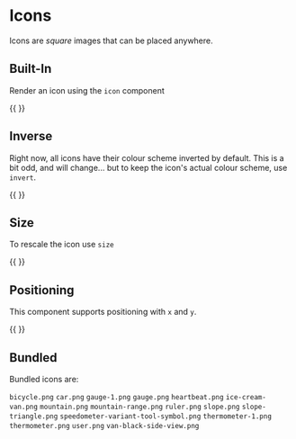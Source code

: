 
# Icons

Icons are *square* images that can be placed anywhere.

## Built-In

Render an icon using the `icon` component

{{ <component type="icon" file="bicycle.png" /> }}

## Inverse

Right now, all icons have their colour scheme inverted by default. This is a bit odd, and will change... but to keep 
the icon's actual colour scheme, use `invert`.

{{ <component type="icon" file="bicycle.png" invert="false" /> }}


## Size

To rescale the icon use `size`

{{ <component type="icon" file="bicycle.png" invert="false" size="128"/> }}

## Positioning

This component supports positioning with `x` and `y`.

{{ 
<component type="icon" x="0" y="0" file="bicycle.png"/> 
<component type="icon" x="30" y="30" file="mountain.png" invert="false"/> 
}}

## Bundled

Bundled icons are:

`bicycle.png` `car.png` `gauge-1.png` `gauge.png` `heartbeat.png` `ice-cream-van.png` `mountain.png` `mountain-range.png` `ruler.png` `slope.png` `slope-triangle.png` `speedometer-variant-tool-symbol.png` `thermometer-1.png`
`thermometer.png` `user.png` `van-black-side-view.png`
